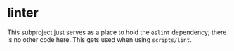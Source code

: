 linter
======

This subproject just serves as a place to hold the `eslint` dependency; there
is no other code here. This gets used when using `scripts/lint`.
